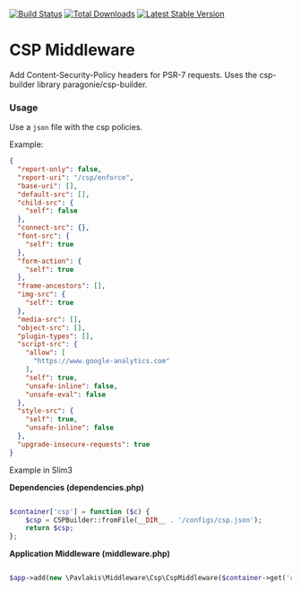 [![Build Status](https://travis-ci.org/pavlakis/csp-middleware.svg)](https://travis-ci.org/pavlakis/csp-middleware)
[![Total Downloads](https://img.shields.io/packagist/dt/pavlakis/csp-middleware.svg)](https://packagist.org/packages/pavlakis/csp-middleware)
[![Latest Stable Version](https://img.shields.io/packagist/v/pavlakis/csp-middleware.svg)](https://packagist.org/packages/pavlakis/csp-middleware)

# CSP Middleware

Add Content-Security-Policy headers for PSR-7 requests. Uses the csp-builder library paragonie/csp-builder.

### Usage

Use a `json` file with the csp policies.

Example:

```json
{
  "report-only": false,
  "report-uri": "/csp/enforce",
  "base-uri": [],
  "default-src": [],
  "child-src": {
    "self": false
  },
  "connect-src": {},
  "font-src": {
    "self": true
  },
  "form-action": {
    "self": true
  },
  "frame-ancestors": [],
  "img-src": {
    "self": true
  },
  "media-src": [],
  "object-src": [],
  "plugin-types": [],
  "script-src": {
    "allow": [
      "https://www.google-analytics.com"
    ],
    "self": true,
    "unsafe-inline": false,
    "unsafe-eval": false
  },
  "style-src": {
    "self": true,
    "unsafe-inline": false
  },
  "upgrade-insecure-requests": true
}

```

Example in Slim3

**Dependencies (dependencies.php)**

```php

$container['csp'] = function ($c) {
    $csp = CSPBuilder::fromFile(__DIR__ . '/configs/csp.json');
    return $csp;
};

```

**Application Middleware (middleware.php)**

```php

$app->add(new \Pavlakis\Middleware\Csp\CspMiddleware($container->get('csp'));

```
